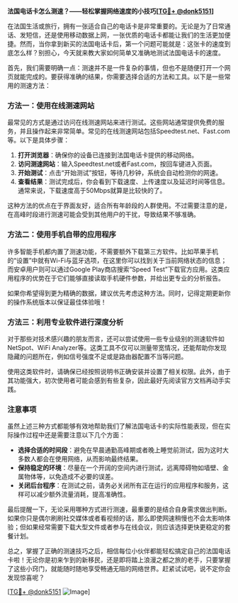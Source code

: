 **法国电话卡怎么测速？——轻松掌握网络速度的小技巧[[TG💪+ @donk5151](https://t.me/s/donk5151)]**

在法国生活或旅行，拥有一张适合自己的电话卡是非常重要的。无论是为了日常通话、发短信，还是使用移动数据上网，一张优质的电话卡都能让我们的生活更加便捷。然而，当你拿到新买的法国电话卡后，第一个问题可能就是：这张卡的速度到底怎么样？别担心，今天就来教大家如何简单又准确地测试法国电话卡的速度。

首先，我们需要明确一点：测速并不是一件复杂的事情，但也不是随便打开一个网页就能完成的。要获得准确的结果，你需要选择合适的方法和工具。以下是一些常用的测速方法：

### 方法一：使用在线测速网站

最常见的方式是通过访问在线测速网站来进行测试。这些网站通常提供免费的服务，并且操作起来非常简单。常见的在线测速网站包括Speedtest.net、Fast.com等。以下是具体步骤：

1. **打开浏览器**：确保你的设备已连接到法国电话卡提供的移动网络。
2. **访问测速网站**：输入Speedtest.net或者Fast.com，按回车键进入页面。
3. **开始测试**：点击“开始测试”按钮，等待几秒钟，系统会自动检测你的网速。
4. **查看结果**：测试完成后，你会看到下载速度、上传速度以及延迟时间等信息。通常来说，下载速度高于50Mbps就算是比较快的了。

这种方法的优点在于界面友好，适合所有年龄段的人群使用。不过需要注意的是，在高峰时段进行测速可能会受到其他用户的干扰，导致结果不够准确。

### 方法二：使用手机自带的应用程序

许多智能手机都内置了测速功能，不需要额外下载第三方软件。比如苹果手机的“设置”中就有Wi-Fi与蓝牙选项，在这里你可以找到关于当前网络状态的信息；而安卓用户则可以通过Google Play商店搜索“Speed Test”下载官方应用。这类应用程序的优势在于它们能够直接读取手机硬件参数，并给出更专业的分析报告。

如果你希望得到更为精确的数据，建议优先考虑这种方法。同时，记得定期更新你的操作系统版本以保证最佳体验哦！

### 方法三：利用专业软件进行深度分析

对于那些对技术感兴趣的朋友而言，还可以尝试使用一些专业级别的测速软件如NetSpot、WiFi Analyzer等。这类工具不仅可以测量带宽情况，还能帮助你发现隐藏的问题所在，例如信号强度不足或是路由器配置不当等问题。

使用这类软件时，请确保已经按照说明书正确安装并设置了相关权限。此外，由于其功能强大，初次使用者可能会感到有些复杂，因此最好先阅读官方文档再动手实践。

### 注意事项

虽然上述三种方式都能够有效地帮助我们了解法国电话卡的实际性能表现，但在实际操作过程中还是需要注意以下几个方面：

- **选择合适的时间段**：避免在早晨通勤高峰期或者晚上睡觉前测试，因为这时大多数人都会在使用网络，从而影响最终结果。
- **保持稳定的环境**：尽量在一个开阔的空间内进行测试，远离障碍物如墙壁、金属物体等，以免造成不必要的误差。
- **关闭后台程序**：在测试之前，请务必关闭所有正在运行的应用程序和服务，这样可以减少额外流量消耗，提高准确性。

最后提醒一下，无论采用哪种方式进行测速，最重要的是结合自身需求做出判断。如果你只是偶尔刷刷社交媒体或者看视频的话，那么即使网速稍慢也不会太影响体验；但如果经常需要下载大型文件或者参与在线会议，则应该选择更快更稳定的套餐计划。

总之，掌握了正确的测速技巧之后，相信每位小伙伴都能轻松搞定自己的法国电话卡啦！无论你是初来乍到的新移民，还是即将踏上浪漫之都之旅的老手，只要掌握了这些小窍门，就能随时随地享受畅通无阻的网络世界。赶紧试试吧，说不定你会发现惊喜呢？

[[TG💪+ @donk5151](https://t.me/s/donk5151) ![Image](https://i.postimg.cc/rwNCRYN7/Snipaste-2025-04-30-17-27-05.png)]
